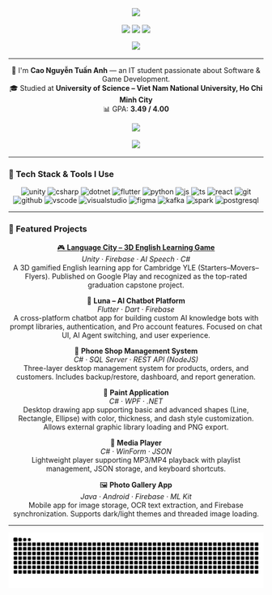 <!-- Profile Header -->
<p align="center">
  <img src="https://capsule-render.vercel.app/api?text=Hey%20I'm%20TAC!&animation=fadeIn&type=waving&color=gradient&height=100"/>
</p>

<p align="center">
  <a href="https://github.com/tac101a?tab=followers"><img src="https://img.shields.io/github/followers/tac101a?logo=github&style=for-the-badge"/></a>
  <a href="https://github.com/tac101a"><img src="https://komarev.com/ghpvc/?username=tac101a&style=for-the-badge"/></a>
  <img src="https://img.shields.io/badge/🎮_Software_%26_Game_Developer-8A2BE2?style=for-the-badge"/>
</p>

<!-- Typing Intro -->
<p align="center">
  <img src="https://readme-typing-svg.herokuapp.com?center=true&vCenter=true&width=700&lines=Software+Developer+%7C+Game+Engineer;Passionate+about+C%23%2C+Unity%2C+and+AI+Integration;Building+creative+apps+and+immersive+experiences;Always+learning+and+improving+every+day!"/>
</p>

---

<!-- Profile Introduction -->
<p align="center">
  👋 I'm <b>Cao Nguyễn Tuấn Anh</b> — an IT student passionate about Software & Game Development.<br/>
  🎓 Studied at <b>University of Science – Viet Nam National University, Ho Chi Minh City</b><br/>
  📊 GPA: <b>3.49 / 4.00</b>
</p>

<!-- GitHub Stats & Activity -->
<p align="center">
  <picture>
    <source srcset="https://github-readme-stats.vercel.app/api?username=tac101a&show_icons=true&theme=radical&include_all_commits=true&rank_icon=github" media="(prefers-color-scheme: dark)"/>
    <img src="https://github-readme-stats.vercel.app/api?username=tac101a&show_icons=true&theme=default&include_all_commits=true&rank_icon=github"/>
  </picture>
</p>

<!-- <p align="center">
  <picture>
    <source srcset="https://github-readme-streak-stats.herokuapp.com?user=tac101a&theme=radical" media="(prefers-color-scheme: dark)"/>
    <img src="https://github-readme-streak-stats.herokuapp.com?user=tac101a"/>
  </picture>
</p> -->

<p align="center">
  <picture>
    <source srcset="https://github-readme-stats.vercel.app/api/top-langs/?username=tac101a&layout=compact&langs_count=8&theme=radical" media="(prefers-color-scheme: dark)"/>
    <img src="https://github-readme-stats.vercel.app/api/top-langs/?username=tac101a&layout=compact&langs_count=8"/>
  </picture>
</p>

---

### 🧩 Tech Stack & Tools I Use

<p align="center">
  <!-- Game Dev -->
  <img src="https://cdn.jsdelivr.net/gh/devicons/devicon/icons/unity/unity-original.svg" alt="unity" width="45" height="45"/>
  <img src="https://cdn.jsdelivr.net/gh/devicons/devicon/icons/csharp/csharp-original.svg" alt="csharp" width="45" height="45"/>
  <img src="https://cdn.jsdelivr.net/gh/devicons/devicon/icons/dotnetcore/dotnetcore-original.svg" alt="dotnet" width="45" height="45"/>

  <!-- Software & App -->
  <img src="https://cdn.jsdelivr.net/gh/devicons/devicon/icons/flutter/flutter-original.svg" alt="flutter" width="45" height="45"/>
  <img src="https://cdn.jsdelivr.net/gh/devicons/devicon/icons/python/python-original.svg" alt="python" width="45" height="45"/>
  <img src="https://cdn.jsdelivr.net/gh/devicons/devicon/icons/javascript/javascript-original.svg" alt="js" width="45" height="45"/>
  <img src="https://cdn.jsdelivr.net/gh/devicons/devicon/icons/typescript/typescript-original.svg" alt="ts" width="45" height="45"/>
  <img src="https://cdn.jsdelivr.net/gh/devicons/devicon/icons/react/react-original.svg" alt="react" width="45" height="45"/>

  <!-- Tools -->
  <img src="https://cdn.jsdelivr.net/gh/devicons/devicon/icons/git/git-original.svg" alt="git" width="45" height="45"/>
  <img src="https://cdn.jsdelivr.net/gh/devicons/devicon/icons/github/github-original.svg" alt="github" width="45" height="45"/>
  <img src="https://cdn.jsdelivr.net/gh/devicons/devicon/icons/vscode/vscode-original.svg" alt="vscode" width="45" height="45"/>
  <img src="https://cdn.jsdelivr.net/gh/devicons/devicon/icons/visualstudio/visualstudio-plain.svg" alt="visualstudio" width="45" height="45"/>
  <img src="https://cdn.jsdelivr.net/gh/devicons/devicon/icons/figma/figma-original.svg" alt="figma" width="45" height="45"/>
  
  <!-- Side / Data Projects -->
  <img src="https://cdn.jsdelivr.net/gh/devicons/devicon/icons/apachekafka/apachekafka-original.svg" alt="kafka" width="45" height="45"/>
  <img src="https://cdn.jsdelivr.net/gh/devicons/devicon/icons/apachespark/apachespark-original.svg" alt="spark" width="45" height="45"/>
  <img src="https://cdn.jsdelivr.net/gh/devicons/devicon/icons/postgresql/postgresql-original.svg" alt="postgresql" width="45" height="45"/>
</p>

---

### 💎 Featured Projects

<p align="center">
  <a href="https://play.google.com/store/apps/details?id=com.DefaultCompany.LanguageCity" target="_blank">
    🎮 <b>Language City – 3D English Learning Game</b>
  </a><br/>
  <i>Unity · Firebase · AI Speech · C#</i><br/>
  A 3D gamified English learning app for Cambridge YLE (Starters–Movers–Flyers). 
  Published on Google Play and recognized as the top-rated graduation capstone project.
</p>

<p align="center">
  💬 <b>Luna – AI Chatbot Platform</b><br/>
  <i>Flutter · Dart · Firebase</i><br/>
  A cross-platform chatbot app for building custom AI knowledge bots with prompt libraries, authentication, 
  and Pro account features. Focused on chat UI, AI Agent switching, and user experience.
</p>

<p align="center">
  🛒 <b>Phone Shop Management System</b><br/>
  <i>C# · SQL Server · REST API (NodeJS)</i><br/>
  Three-layer desktop management system for products, orders, and customers. Includes backup/restore, 
  dashboard, and report generation.
</p>

<p align="center">
  🎨 <b>Paint Application</b><br/>
  <i>C# · WPF · .NET</i><br/>
  Desktop drawing app supporting basic and advanced shapes (Line, Rectangle, Ellipse) with color, thickness, 
  and dash style customization. Allows external graphic library loading and PNG export.
</p>

<p align="center">
  🎵 <b>Media Player</b><br/>
  <i>C# · WinForm · JSON</i><br/>
  Lightweight player supporting MP3/MP4 playback with playlist management, JSON storage, and keyboard shortcuts.
</p>

<p align="center">
  🖼 <b>Photo Gallery App</b><br/>
  <i>Java · Android · Firebase · ML Kit</i><br/>
  Mobile app for image storage, OCR text extraction, and Firebase synchronization. 
  Supports dark/light themes and threaded image loading.
</p>

---

<!-- Snake animation -->
<p align="center">
  <picture>
    <source media="(prefers-color-scheme: dark)" srcset="https://raw.githubusercontent.com/tac101a/tac101a/output/github-contribution-grid-snake-dark.svg">
    <source media="(prefers-color-scheme: light)" srcset="https://raw.githubusercontent.com/tac101a/tac101a/output/github-contribution-grid-snake.svg">
    <img alt="github contribution grid snake animation" src="https://raw.githubusercontent.com/tac101a/tac101a/output/github-contribution-grid-snake.svg">
  </picture>
</p>
